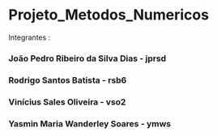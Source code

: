 # Projeto_Metodos_Numericos
Integrantes : 
### João Pedro Ribeiro da Silva Dias - jprsd
### Rodrigo Santos Batista - rsb6
### Vinícius Sales Oliveira - vso2
### Yasmin Maria Wanderley Soares - ymws

